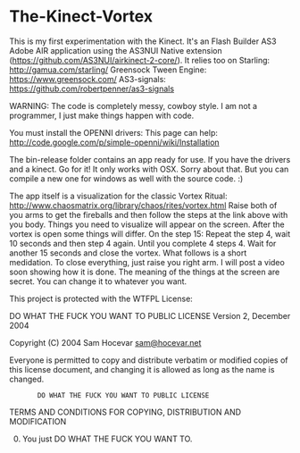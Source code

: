 The-Kinect-Vortex
=================

This is my first experimentation with the Kinect. It's an Flash Builder AS3 Adobe AIR application using the AS3NUI Native extension (https://github.com/AS3NUI/airkinect-2-core/). 
It relies too on 
Starling: http://gamua.com/starling/
Greensock Tween Engine: https://www.greensock.com/
AS3-signals: https://github.com/robertpenner/as3-signals

WARNING: The code is completely messy, cowboy style. I am not a programmer, I just make things happen with code.

You must install the OPENNI drivers:
This page can help: http://code.google.com/p/simple-openni/wiki/Installation

The bin-release folder contains an app ready for use. If you have the drivers and a kinect. Go for it!
It only works with OSX. Sorry about that. But you can compile a new one for windows as well with the source code. :)

The app itself is a visualization for the classic Vortex Ritual:
http://www.chaosmatrix.org/library/chaos/rites/vortex.html
Raise both of you arms to get the fireballs and then follow the steps at the link above with you body. Things you need to visualize will appear on the screen.
After the vortex is open some things will differ.
On the step 15: Repeat the step 4, wait 10 seconds and then step 4 again. Until you complete 4 steps 4.
Wait for another 15 seconds and close the vortex.
What follows is a short medidation. To close everything, just raise you right arm.
I will post a video soon showing how it is done.
The meaning of the things at the screen are secret. You can change it to whatever you want.

This project is protected with the WTFPL License:

DO WHAT THE FUCK YOU WANT TO PUBLIC LICENSE
                   Version 2, December 2004

Copyright (C) 2004 Sam Hocevar <sam@hocevar.net>

Everyone is permitted to copy and distribute verbatim or modified
copies of this license document, and changing it is allowed as long
as the name is changed.

           DO WHAT THE FUCK YOU WANT TO PUBLIC LICENSE
  TERMS AND CONDITIONS FOR COPYING, DISTRIBUTION AND MODIFICATION

 0. You just DO WHAT THE FUCK YOU WANT TO.


